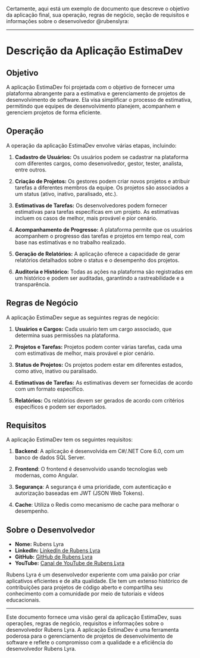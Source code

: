 Certamente, aqui está um exemplo de documento que descreve o objetivo da aplicação final, sua operação, regras de negócio, seção de requisitos e informações sobre o desenvolvedor @rubenslyra:

---

# Descrição da Aplicação EstimaDev

## Objetivo

A aplicação EstimaDev foi projetada com o objetivo de fornecer uma plataforma abrangente para a estimativa e gerenciamento de projetos de desenvolvimento de software. Ela visa simplificar o processo de estimativa, permitindo que equipes de desenvolvimento planejem, acompanhem e gerenciem projetos de forma eficiente.

## Operação

A operação da aplicação EstimaDev envolve várias etapas, incluindo:

1. **Cadastro de Usuários:** Os usuários podem se cadastrar na plataforma com diferentes cargos, como desenvolvedor, gestor, tester, analista, entre outros.

2. **Criação de Projetos:** Os gestores podem criar novos projetos e atribuir tarefas a diferentes membros da equipe. Os projetos são associados a um status (ativo, inativo, paralisado, etc.).

3. **Estimativas de Tarefas:** Os desenvolvedores podem fornecer estimativas para tarefas específicas em um projeto. As estimativas incluem os casos de melhor, mais provável e pior cenário.

4. **Acompanhamento de Progresso:** A plataforma permite que os usuários acompanhem o progresso das tarefas e projetos em tempo real, com base nas estimativas e no trabalho realizado.

5. **Geração de Relatórios:** A aplicação oferece a capacidade de gerar relatórios detalhados sobre o status e o desempenho dos projetos.

6. **Auditoria e Histórico:** Todas as ações na plataforma são registradas em um histórico e podem ser auditadas, garantindo a rastreabilidade e a transparência.

## Regras de Negócio

A aplicação EstimaDev segue as seguintes regras de negócio:

1. **Usuários e Cargos:** Cada usuário tem um cargo associado, que determina suas permissões na plataforma.

2. **Projetos e Tarefas:** Projetos podem conter várias tarefas, cada uma com estimativas de melhor, mais provável e pior cenário.

3. **Status de Projetos:** Os projetos podem estar em diferentes estados, como ativo, inativo ou paralisado.

4. **Estimativas de Tarefas:** As estimativas devem ser fornecidas de acordo com um formato específico.

5. **Relatórios:** Os relatórios devem ser gerados de acordo com critérios específicos e podem ser exportados.

## Requisitos

A aplicação EstimaDev tem os seguintes requisitos:

1. **Backend**: A aplicação é desenvolvida em C#/.NET Core 6.0, com um banco de dados SQL Server.

2. **Frontend**: O frontend é desenvolvido usando tecnologias web modernas, como Angular.

3. **Segurança**: A segurança é uma prioridade, com autenticação e autorização baseadas em JWT (JSON Web Tokens).

4. **Cache**: Utiliza o Redis como mecanismo de cache para melhorar o desempenho.

## Sobre o Desenvolvedor

- **Nome:** Rubens Lyra
- **LinkedIn:** [LinkedIn de Rubens Lyra](https://www.linkedin.com/in/rubenslyra)
- **GitHub:** [GitHub de Rubens Lyra](https://github.com/rubenslyra)
- **YouTube:** [Canal de YouTube de Rubens Lyra](https://www.youtube.com/user/rubenslyra)

Rubens Lyra é um desenvolvedor experiente com uma paixão por criar aplicativos eficientes e de alta qualidade. Ele tem um extenso histórico de contribuições para projetos de código aberto e compartilha seu conhecimento com a comunidade por meio de tutoriais e vídeos educacionais.

---

Este documento fornece uma visão geral da aplicação EstimaDev, suas operações, regras de negócio, requisitos e informações sobre o desenvolvedor Rubens Lyra. A aplicação EstimaDev é uma ferramenta poderosa para o gerenciamento de projetos de desenvolvimento de software e reflete o compromisso com a qualidade e a eficiência do desenvolvedor Rubens Lyra.
